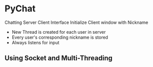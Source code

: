# PyChat
Chatting Server Client Interface
Initialize Client window with Nickname<br>
<ul>
  <li>New Thread is created for each user in server
  <li>Every user's corresponding nickname is stored
  <li>Always listens for input
 </ul>

## Using Socket and Multi-Threading
